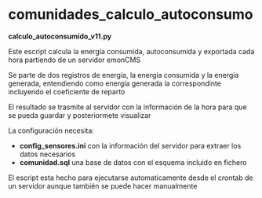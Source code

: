 # comunidades_calculo_autoconsumo
**calculo_autoconsumido_v11.py**

Este escript calcula la energía consumida, autoconsumida y exportada cada hora partiendo de un servidor emonCMS

Se parte de dos registros de energía, la energía consumida y la energía generada, entendiendo como energía generada la correspondinte incluyendo el coeficiente de reparto

El resultado se trasmite al servidor con la información de la hora para que se pueda guardar y posteriormete visualizar

La configuración necesita:
* **config_sensores.ini** con la información del servidor para extraer los datos necesarios
* **comunidad.sql** una base de datos con el esquema incluido en fichero

El escript esta hecho para ejecutarse automaticamente desde el crontab de un servidor aunque también se puede hacer manualmente
